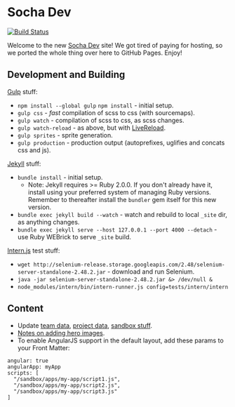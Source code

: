 # Socha Dev

[![Build Status](https://travis-ci.org/SochaDev/sochadev.github.io.svg?branch=master)](https://travis-ci.org/SochaDev/sochadev.github.io)

Welcome to the new [Socha Dev](http://sochadev.com) site! We got tired of paying
for hosting, so we ported the whole thing over here to GitHub Pages. Enjoy!

## Development and Building

[Gulp](http://gulpjs.com/) stuff:

* `npm install --global gulp` `npm install` - initial setup.
* `gulp css` - _fast_ compilation of scss to css (with sourcemaps).
* `gulp watch` - compilation of scss to css, as scss changes.
* `gulp watch-reload` - as above, but with [LiveReload](http://livereload.com/).
* `gulp sprites` - sprite generation.
* `gulp production` - production output (autoprefixes, uglifies and concats css and js).

[Jekyll](https://jekyllrb.com/) stuff:

* `bundle install` - initial setup.
  * Note: Jekyll requires >= Ruby 2.0.0. If you don't already have it, install using your preferred system of managing Ruby versions. Remember to thereafter install the `bundler` gem itself for this new version.
* `bundle exec jekyll build --watch` - watch and rebuild to local `_site` dir, as anything changes.
* `bundle exec jekyll serve --host 127.0.0.1 --port 4000 --detach` - use Ruby WEBrick to serve `_site` build.

[Intern.js](https://theintern.github.io/) test stuff:

* `wget http://selenium-release.storage.googleapis.com/2.48/selenium-server-standalone-2.48.2.jar` - download and run Selenium.
* `java -jar selenium-server-standalone-2.48.2.jar &> /dev/null &`
* `node_modules/intern/bin/intern-runner.js config=tests/intern/intern`

## Content

* Update [team data](_data/team.yml), [project data](_data/projects.yml), [sandbox stuff](_data/sandbox.yml).
* [Notes on adding hero images](assets/images/heroes).
* To enable AngularJS support in the default layout, add these params to your Front Matter:

<pre><code>angular: true
angularApp: myApp
scripts: [
  "/sandbox/apps/my-app/script1.js",
  "/sandbox/apps/my-app/script2.js",
  "/sandbox/apps/my-app/script3.js"
]
</code></pre>
